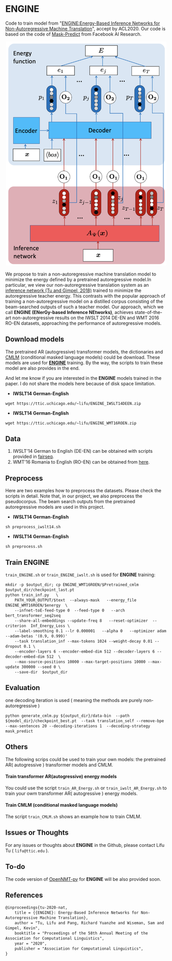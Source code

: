 # ENGINE

Code to train model from "[ENGINE:Energy-Based Inference Networks for Non-Autoregressive Machine Translation](https://arxiv.org/abs/2005.00850)", accept by ACL2020. Our code is based on the code of [Mask-Predict](https://github.com/facebookresearch/Mask-Predict) from Facebook AI Research.

<p align="center">
 <img src="images/ENGINE.png" width="500"/>
</p>

We propose to train a non-autoregressive machine translation model to minimize the energy defined by a pretrained autoregressive model.In particular, we view our non-autoregressive translation system as an [inference network (Tu and Gimpel, 2018)](https://arxiv.org/abs/1803.03376) trained to minimize the autoregressive teacher energy. This contrasts with the popular approach of training a non-autoregressive model on a distilled corpus consisting of the beam-searched outputs of such a teacher model. Our approach, which we call **ENGINE (ENerGy-based Inference NEtworks)**, achieves state-of-the-art non-autoregressive results on the IWSLT 2014 DE-EN and WMT 2016 RO-EN datasets, approaching the performance of autoregressive models.

## Download models 

The pretrained AR (autogressive) transformer models, the dictionaries and [CMLM](https://github.com/facebookresearch/Mask-Predict) (conditional masked language models) could be download. These models are used for **[ENGINE](https://arxiv.org/abs/2005.00850)** training. By the way, the scripts to train these model are also provides in the end.

And let me know if you are interested in the **ENGINE** models trained in the paper. I do not share the models here because of disk space limitation.

* **IWSLT14 German-English**
```
wget https://ttic.uchicago.edu/~lifu/ENGINE_IWSLT14DEEN.zip 
```


* **IWSLT14 German-English**
```
wget https://ttic.uchicago.edu/~lifu/ENGINE_WMT16ROEN.zip
```



## Data
1. IWSLT'14 German to English (DE-EN) can be obtained with scripts provided in [fairseq](https://github.com/pytorch/fairseq/blob/master/examples/translation/prepare-iwslt14.sh).
2. WMT'16 Romania to English (RO-EN) can be obtained from [here](https://github.com/nyu-dl/dl4mt-nonauto#downloading-datasets--pre-trained-models).


## Preprocess
Here are two examples how to preprocess the datasets. Please check the scripts in detail. Note that, in our project, we also preprocess the pseudocorpus. The beam search outputs from the pretrained autoregressive models are used in this project.  

* **IWSLT14 German-English**
```
sh preprocess_iwslt14.sh
```

* **IWSLT14 German-English**
```
sh preprocess.sh
```


## Train ENGINE
`train_ENGINE.sh` or `train_ENGINE_iwslt.sh` is used for **ENGINE** training:

```
mkdir -p $output_dir; cp ENGINE_WMT16ROEN/$Pretrained_cmlm  $output_dir/checkpoint_last.pt
python train_inf.py   \
    PATH_YOUR_OUTPUT/$text  --always-mask   --energy_file  ENGINE_WMT16ROEN/$energy  \ 
    --infnet-toE-feed-type 0  --feed-type 0   --arch bert_transformer_seq2seq  
    --share-all-embeddings --update-freq 8   --reset-optimizer  --criterion  Inf_Energy_Loss \
    --label-smoothing 0.1 --lr 0.000001   --alpha 0   --optimizer adam --adam-betas '(0.9, 0.999)'
    --task translation_inf --max-tokens 1024 --weight-decay 0.01 --dropout 0.1 \
    --encoder-layers 6 --encoder-embed-dim 512 --decoder-layers 6 --decoder-embed-dim 512  \
    --max-source-positions 10000 --max-target-positions 10000 --max-update 300000 --seed 0 \
    --save-dir  $output_dir
```


## Evaluation
one decoding iteration is used ( meaning the methods are purely non-autoregressive )
```
python generate_cmlm.py ${output_dir}/data-bin  --path ${model_dir}/checkpoint_best.pt  --task translation_self --remove-bpe --max-sentences 20 --decoding-iterations 1  --decoding-strategy mask_predict
```


## Others

The following scrips could be used to train your own models: the pretrained AR( autogressive ) transformer models and CMLM.
#### Train transformer AR(autogressive) energy models 
You could use the script `train_AR_Energy.sh` or `train_iwslt_AR_Energy.sh` to train your owm transformer AR( autogressive ) energy models.


#### Train CMLM (conditional masked language models)
The script `train_CMLM.sh` shows an example how to train CMLM.



## Issues or Thoughts
For any issues or thoughts about **ENGINE** in the Github, please contact Lifu Tu ( `lifu@ttic.edu` ). 


## To-do 
The code version of [OpenNMT-py](https://github.com/OpenNMT/OpenNMT-py) for **ENGINE** will be also provided soon.


## References
```
@inproceedings{tu-2020-nat,
    title = {{ENGINE}: Energy-Based Inference Networks for Non-Autoregressive Machine Translation},
    author = "Tu, Lifu and Pang, Richard Yuanzhe and Wiseman, Sam and Gimpel, Kevin",
    booktitle = "Proceedings of the 58th Annual Meeting of the Association for Computational Linguistics",
    year = "2020",
    publisher = "Association for Computational Linguistics",
}
```




